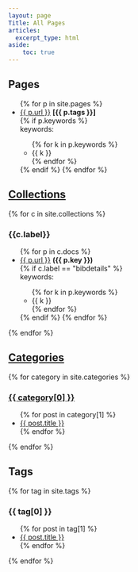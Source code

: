 ```yaml
---
layout: page
Title: All Pages
articles:
  excerpt_type: html
aside: 
    toc: true
---
```

## Pages
<ul>
{% for p in site.pages %}
<li><a href="{{ p.url }}">{{ p.url }}</a> <b>[{{ p.tags }}]</b></li>
    {% if p.keywords %}
    <br>keywords:
    <ul>
        {% for k in p.keywords %}
            <li>{{ k }}</li> 
        {% endfor %}
    </ul>
    {% endif %}
{% endfor %}
</ul>



## [Collections](Collections)
{% for c in site.collections %}
### {{c.label}}
<ul>
{% for p in c.docs %}
    <li><a href="{{ p.url }}">{{ p.url }}</a> <b>({{ p.key }})</b></li>
    {% if c.label == "bibdetails" %}
    <br>keywords:
    <ul>
        {% for k in p.keywords %}
            <li>{{ k }}</li> 
        {% endfor %}
    </ul>
    {% endif %}
{% endfor %}
</ul>
{% endfor %}



## [Categories](categories/)
{% for category in site.categories %}
  <h3><a href="{{category[0]}}.md">{{ category[0] }}</a></h3>
  <ul>
    {% for post in category[1] %}
      <li><a href="{{ post.url }}">{{ post.title }}</a></li>
    {% endfor %}
  </ul>
{% endfor %}


## Tags
{% for tag in site.tags %}
  <h3>{{ tag[0] }}</h3>
  <ul>
    {% for post in tag[1] %}
      <li><a href="{{ post.url }}">{{ post.title }}</a></li>
    {% endfor %}
  </ul>
{% endfor %}

